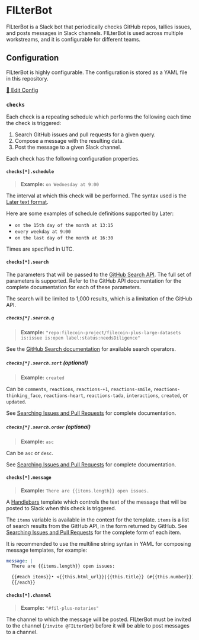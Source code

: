 # FILterBot

FILterBot is a Slack bot that periodically checks GitHub repos, tallies issues,
and posts messages in Slack channels. FILterBot is used across multiple
workstreams, and it is configurable for different teams.

## Configuration

FILterBot is highly configurable. The configuration is stored as a YAML file in
this repository.

[:memo: Edit Config](edit/main/config.yml)

### `checks`

Each check is a repeating schedule which performs the following each time the
check is triggered:

1. Search GitHub issues and pull requests for a given query.
2. Compose a message with the resulting data.
3. Post the message to a given Slack channel.

Each check has the following configuration properties.

#### `checks[*].schedule`

> **Example:** `on Wednesday at 9:00`

The interval at which this check will be performed. The syntax used is the
[Later text format](https://breejs.github.io/later/parsers.html#text).

Here are some examples of schedule definitions supported by Later:

- `on the 15th day of the month at 13:15`
- `every weekday at 9:00`
- `on the last day of the month at 16:30`

Times are specified in UTC.

#### `checks[*].search`

The parameters that will be passed to the [GitHub Search
API](https://docs.github.com/en/rest/reference/search). The full set of
parameters is supported. Refer to the GitHub API documentation for the complete
documentation for each of these parameters.

The search will be limited to 1,000 results, which is a limitation of the
GitHub API.

##### `checks[*].search.q`

> **Example:** `"repo:filecoin-project/filecoin-plus-large-datasets is:issue is:open label:status:needsDiligence"`

See the [GitHub Search documentation][] for available search operators.

[GitHub Search documentation]: https://docs.github.com/en/github/searching-for-information-on-github/searching-on-github/searching-issues-and-pull-requests

##### `checks[*].search.sort` _(optional)_

> **Example:** `created`

Can be `comments`, `reactions`, `reactions-+1`, `reactions-smile`,
`reactions-thinking_face`, `reactions-heart`, `reactions-tada`, `interactions`,
`created`, or `updated`.

See [Searching Issues and Pull
Requests](https://docs.github.com/en/rest/reference/search#search-issues-and-pull-requests)
for complete documentation.

##### `checks[*].search.order` _(optional)_

> **Example:** `asc`

Can be `asc` or `desc`.

See [Searching Issues and Pull
Requests](https://docs.github.com/en/rest/reference/search#search-issues-and-pull-requests)
for complete documentation.

#### `checks[*].message`

> **Example:** `There are {{items.length}} open issues.`

A [Handlebars](https://handlebarsjs.com/guide/) template which controls the
text of the message that will be posted to Slack when this check is triggered.

The `items` variable is available in the context for the template. `items` is a list of search results from the GitHub API, in the form returned by GitHub. See [Searching Issues and Pull
Requests](https://docs.github.com/en/rest/reference/search#search-issues-and-pull-requests) for the complete form of each item.

It is recommended to use the multiline string syntax in YAML for composing message templates, for example:

```yaml
message: |
  There are {{items.length}} open issues:

  {{#each items}}• <{{this.html_url}}|{{this.title}} (#{{this.number}})>
  {{/each}}
```

#### `checks[*].channel`

> **Example:** `"#fil-plus-notaries"`

The channel to which the message will be posted. FILterBot must be invited to the channel (`/invite @FILterBot`) before it will be able to post messages to a channel.
